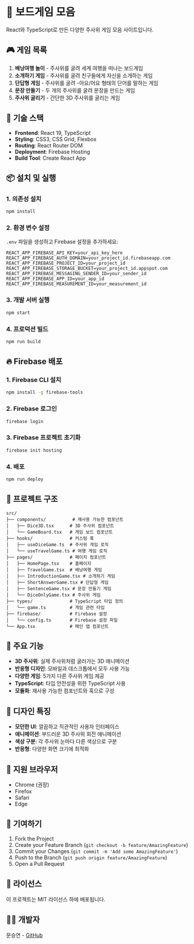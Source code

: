 # 🎲 보드게임 모음

React와 TypeScript로 만든 다양한 주사위 게임 모음 사이트입니다.

## 🎮 게임 목록

1. **배낭여행 놀이** - 주사위를 굴려 세계 여행을 떠나는 보드게임
2. **소개하기 게임** - 주사위를 굴려 친구들에게 자신을 소개하는 게임
3. **단답형 게임** - 주사위를 굴려 -아요/어요 형태의 단어를 말하는 게임
4. **문장 만들기** - 두 개의 주사위를 굴려 문장을 만드는 게임
5. **주사위 굴리기** - 간단한 3D 주사위를 굴리는 게임

## 🚀 기술 스택

- **Frontend**: React 19, TypeScript
- **Styling**: CSS3, CSS Grid, Flexbox
- **Routing**: React Router DOM
- **Deployment**: Firebase Hosting
- **Build Tool**: Create React App

## 📦 설치 및 실행

### 1. 의존성 설치

```bash
npm install
```

### 2. 환경 변수 설정

`.env` 파일을 생성하고 Firebase 설정을 추가하세요:

```env
REACT_APP_FIREBASE_API_KEY=your_api_key_here
REACT_APP_FIREBASE_AUTH_DOMAIN=your_project_id.firebaseapp.com
REACT_APP_FIREBASE_PROJECT_ID=your_project_id
REACT_APP_FIREBASE_STORAGE_BUCKET=your_project_id.appspot.com
REACT_APP_FIREBASE_MESSAGING_SENDER_ID=your_sender_id
REACT_APP_FIREBASE_APP_ID=your_app_id
REACT_APP_FIREBASE_MEASUREMENT_ID=your_measurement_id
```

### 3. 개발 서버 실행

```bash
npm start
```

### 4. 프로덕션 빌드

```bash
npm run build
```

## 🔥 Firebase 배포

### 1. Firebase CLI 설치

```bash
npm install -g firebase-tools
```

### 2. Firebase 로그인

```bash
firebase login
```

### 3. Firebase 프로젝트 초기화

```bash
firebase init hosting
```

### 4. 배포

```bash
npm run deploy
```

## 📁 프로젝트 구조

```
src/
├── components/          # 재사용 가능한 컴포넌트
│   ├── Dice3D.tsx      # 3D 주사위 컴포넌트
│   └── GameBoard.tsx   # 게임 보드 컴포넌트
├── hooks/              # 커스텀 훅
│   ├── useDiceGame.ts  # 주사위 게임 로직
│   └── useTravelGame.ts # 여행 게임 로직
├── pages/              # 페이지 컴포넌트
│   ├── HomePage.tsx    # 홈페이지
│   ├── TravelGame.tsx  # 배낭여행 게임
│   ├── IntroductionGame.tsx # 소개하기 게임
│   ├── ShortAnswerGame.tsx # 단답형 게임
│   ├── SentenceGame.tsx # 문장 만들기 게임
│   └── DiceOnlyGame.tsx # 주사위 게임
├── types/              # TypeScript 타입 정의
│   └── game.ts         # 게임 관련 타입
├── firebase/           # Firebase 설정
│   └── config.ts       # Firebase 설정 파일
└── App.tsx             # 메인 앱 컴포넌트
```

## 🎯 주요 기능

- **3D 주사위**: 실제 주사위처럼 굴러가는 3D 애니메이션
- **반응형 디자인**: 모바일과 데스크톱에서 모두 사용 가능
- **다양한 게임**: 5가지 다른 주사위 게임 제공
- **TypeScript**: 타입 안전성을 위한 TypeScript 사용
- **모듈화**: 재사용 가능한 컴포넌트와 훅으로 구성

## 🎨 디자인 특징

- **모던한 UI**: 깔끔하고 직관적인 사용자 인터페이스
- **애니메이션**: 부드러운 3D 주사위 회전 애니메이션
- **색상 구분**: 각 주사위 눈마다 다른 색상으로 구분
- **반응형**: 다양한 화면 크기에 최적화

## 📱 지원 브라우저

- Chrome (권장)
- Firefox
- Safari
- Edge

## 🤝 기여하기

1. Fork the Project
2. Create your Feature Branch (`git checkout -b feature/AmazingFeature`)
3. Commit your Changes (`git commit -m 'Add some AmazingFeature'`)
4. Push to the Branch (`git push origin feature/AmazingFeature`)
5. Open a Pull Request

## 📄 라이선스

이 프로젝트는 MIT 라이선스 하에 배포됩니다.

## 👨‍💻 개발자

문승연 - [GitHub](https://github.com/SeanMoon1)
